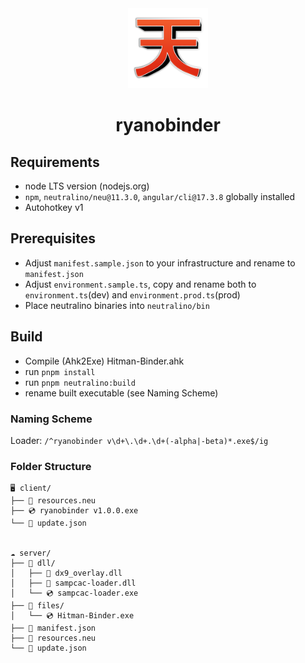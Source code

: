 <div align="center">
    <img src="src/assets/images/logo.png" width="128px" />
</div>

# <div align="center">ryanobinder</div>

## Requirements

- node LTS version (nodejs.org)
- `npm`, `neutralino/neu@11.3.0`, `angular/cli@17.3.8` globally installed
- Autohotkey v1

## Prerequisites

- Adjust `manifest.sample.json` to your infrastructure and rename to `manifest.json`
- Adjust `environment.sample.ts`, copy and rename both to `environment.ts`(dev) and `environment.prod.ts`(prod)
- Place neutralino binaries into `neutralino/bin`

## Build

- Compile (Ahk2Exe) Hitman-Binder.ahk
- run `pnpm install`
- run `pnpm neutralino:build`
- rename built executable (see Naming Scheme)

### Naming Scheme

Loader: `/^ryanobinder v\d+\.\d+.\d+(-alpha|-beta)*.exe$/ig`

### Folder Structure

```bin
🖥️ client/
├── 📄 resources.neu
├── 💿 ryanobinder v1.0.0.exe
└── 📄 update.json


☁️ server/
├── 📁 dll/
│   ├── 📄 dx9_overlay.dll
│   ├── 📄 sampcac-loader.dll
│   └── 💿 sampcac-loader.exe
├── 📁 files/
│   └── 💿 Hitman-Binder.exe
├── 📄 manifest.json
├── 📄 resources.neu
└── 📄 update.json
```
